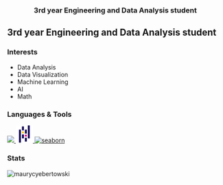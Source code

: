 <h3 align="center">3rd year Engineering and Data Analysis student</h3>

## 3rd year Engineering and Data Analysis student

### Interests
- Data Analysis
- Data Visualization
- Machine Learning
- AI
- Math

### Languages & Tools  
<p align="left">
  <a href="https://skillicons.dev">
    <img src="https://skillicons.dev/icons?i=python,sklearn,tensorflow,r,postgres,mysql,c,cpp" />
  </a>
  <a href="https://pandas.pydata.org/" target="_blank" rel="noreferrer">
    <img src="https://raw.githubusercontent.com/devicons/devicon/2ae2a900d2f041da66e950e4d48052658d850630/icons/pandas/pandas-original.svg" alt="Pandas" width="40" height="40"/>
  </a>
  <a href="https://seaborn.pydata.org/" target="_blank" rel="noreferrer">
  <img src="https://seaborn.pydata.org/_images/logo-mark-lightbg.svg" alt="seaborn" width="40" height="40"/>
</a>


</p>

### Stats 


<p><img align="center" src="https://github-readme-stats.vercel.app/api/top-langs?username=maurycyebertowski&show_icons=true&locale=en&layout=compact" alt="maurycyebertowski" /></p>

